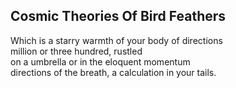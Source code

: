 Cosmic Theories Of Bird Feathers
--------------------------------
Which is a starry warmth of your body of directions  
million or three hundred, rustled  
on a umbrella or in the eloquent momentum  
directions of the breath, a calculation in your tails.  
